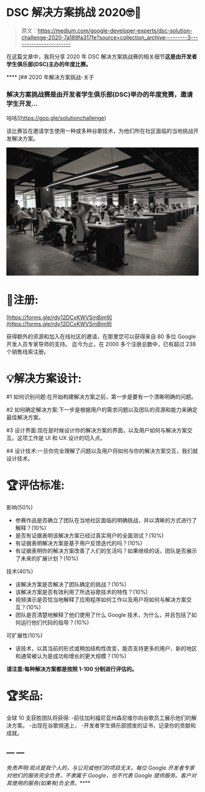 # DSC 解决方案挑战 2020🤓🤖

> 原文：<https://medium.com/google-developer-experts/dsc-solution-challenge-2020-7a189fa317fe?source=collection_archive---------3----------------------->

在这篇文章中，我将分享 2020 年 DSC 解决方案挑战赛的相关细节[](https://goo.gle/solutionchallenge)****这是由开发者学生俱乐部(DSC)主办的年度比赛。****

****[](https://goo.gle/solutionchallenge) [## 2020 年解决方案挑战-关于

### 解决方案挑战赛是由开发者学生俱乐部(DSC)举办的年度竞赛，邀请学生开发…

咕咕](https://goo.gle/solutionchallenge) 

该比赛旨在邀请学生使用一种或多种谷歌技术，为他们所在社区面临的当地挑战开发解决方案。

![](img/0f344266ba4d01012a46822c4dbd0314.png)

# 📝注册:

[https://forms.gle/rdy12DCxKWVSmBim9](https://forms.gle/rdy12DCxKWVSmBim9)

获得额外的资源和加入在线社区的邀请，在那里您可以获得来自 80 多位 Google 开发人员专家导师的支持。
迄今为止，在 2000 多个注册总数中，已有超过 238 个销售线索注册。

# 💡解决方案设计:

#1 如何识别问题:在开始构建解决方案之前，第一步是要有一个清晰明确的问题。

#2 如何确定解决方案:下一步是根据用户的需求问题以及团队的资源和能力来确定最佳解决方案。

#3 设计界面:现在是时候设计你的解决方案的界面，以及用户如何与解决方案交互。这项工作是 UI 和 UX 设计的切入点。

#4 设计技术:一旦你完全理解了问题以及用户将如何与你的解决方案交互，我们就设计技术。

# 🏆评估标准:

影响(50%)

*   参赛作品是否确立了团队在当地社区面临的明确挑战，并以清晰的方式进行了解释？(10%)
*   是否有证据表明该解决方案已经过真实用户的全面测试？(10%)
*   有证据表明解决方案是基于用户反馈迭代的吗？(10%)
*   有证据表明你的解决方案改善了人们的生活吗？如果继续的话，团队是否展示了未来的扩展计划？(10%)

技术(40%)

*   该解决方案是否解决了团队确定的挑战？(10%)
*   该解决方案是否有效利用了所选谷歌技术的特性？(10%)
*   视频演示是否恰当地解释了应用程序如何工作以及用户将如何与解决方案交互？(10%)
*   团队是否清楚地解释了他们使用了什么 Google 技术，为什么，并且包括了如何运行他们代码的指导？(10%)

可扩展性(10%)

*   该技术，以其当前的形式或稍加结构性改变，能否支持更多的用户、新的地区和通常被认为是成功和增长的更大规模？(10%)

**请注意:每种解决方案都是按照 1-100 分制进行评估的。**

# 🏆奖品:

全球 10 支获胜团队将获得:
-前往加利福尼亚州森尼维尔向谷歌员工展示他们的解决方案。
-出现在谷歌频道上，
-开发者学生俱乐部颁发的证书，记录你的贡献和成就。

## — —

*免责声明:观点是我个人的，与公司或他们的项目无关。每位 Google 开发者专家对他们的服务完全负责，不隶属于 Google，也不代表 Google 提供服务。客户对其使用的服务(如果有)负全责。*****